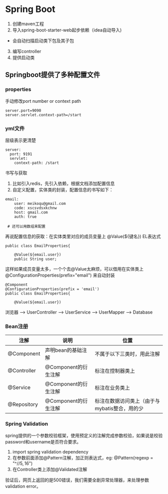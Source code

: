 # Spring Boot 

1. 创建maven工程
2. 导入spring-boot-starter-web起步依赖（idea自动导入)
 * 会自动扫描启动类下包及其子包
3. 编写controller
4. 提供启动类


## Springboot提供了多种配置文件
### properties
手动修改port number or context path
```
server.port=9090
server.servlet.context-path=/start
```

### yml文件
层级表示更清楚
```
server:
  port: 9191
  servlet:
    context-path: /start
```
书写与获取
1. 比如引入redis，先引入依赖，根据文档添加配置信息
2. 自定义配置，实体类的封装，配置信息的书写如下：
```
email:
    user: meikoqu@gmail.com
    code: xscsvdsxkchnw
    host: gmail.com
    auth: true
    
 # 还可以用数组来配置
```
再说配置信息的获取：在实体类里对应的成员变量上 @Value(${键名})   EL表达式
```
public class EmailProperties{

    @Value(${email.user})
    public String user;
```
这样如果成员变量太多，一个个去@Value太麻烦，可以借用在实体类上 @ConfigurationProperties(prefix="email") 来自动封装
```
@Component
@ConfigurationProperties(prefix = 'email')
public class EmailProperties{

    @Value(${email.user})
```
浏览器 --> UserController --> UserService --> UserMapper --> Database

### Bean注册
| 注解          | 说明              | 位置                         |
|-------------|-----------------|----------------------------|
| @Component  | 声明bean的基础注解     | 不属于以下三类时，用此注解              |
| @Controller | @Component的衍生注解 | 标注在控制器类上                   |
| @Service    | @Component的衍生注解 | 标注在业务类上                    |
| @Repository | @Component的衍生注解 | 标注在数据访问类上（由于与mybatis整合，用的少 |


### Spring Validation
spring提供的一个参数校验框架，使用预定义的注解完成参数校验，如果说是校验password和username是否符合要求。
1. import spring validation dependency
2. 在参数前面添加@Pattern注解，加正则表达式，eg: @Pattern(regexp = "^//${5,16}$")
3. 在Controller类上添加@Validated注解

验证后，网页上返回的是500错误，我们需要全剧异常处理器，来处理参数validation error。

### 

